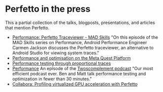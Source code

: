 # Perfetto in the press

This a partial collection of the talks, blogposts, presentations, and articles that mention Perfetto.

- [Performance: Perfetto Traceviewer - MAD Skills](https://www.youtube.com/watch?v=phhLFicMacY)
"On this episode of the MAD Skills series on Performance, Android Performance Engineer Carmen Jackson discusses the Perfetto traceviewer, an alternative to Android Studio for viewing system traces."
- [Performance and optimisation on the Meta Quest Platform](https://m.facebook.com/RealityLabs/videos/performance-and-optimization-on-meta-quest-platform/488126049869673/)
- [Performance testing through proportional traces
](https://www.jviotti.com/2022/09/07/performance-testing-through-proportional-traces.html)
- [Performance](https://www.twoscomplement.org/podcast/performance.mp3) An episode of the [Twoscomplement podcast](https://www.twoscomplement.org/#podcast) "Our most efficient podcast ever. Ben and Matt talk performance testing and optimization in fewer than 30 minutes."
- [Collabora: Profiling virtualized GPU acceleration with Perfetto](https://www.collabora.com/news-and-blog/blog/2021/04/22/profiling-virtualized-gpu-acceleration-with-perfetto/)



